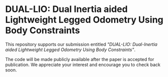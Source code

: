 # DUAL-LIO: Dual Inertia aided Lightweight Legged Odometry Using Body Constraints
This repository supports our submission entitled *"DUAL-LIO: Dual-Inertia aided Lightweight Legged Odometry Using Body Constraints"*.

The code will be made publicly available after the paper is accepted for publication.
We appreciate your interest and encourage you to check back soon.
